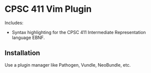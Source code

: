 # CPSC 411 Vim Plugin

Includes:

- Syntax highlighting for the CPSC 411 Intermediate Representation language EBNF.

## Installation

Use a plugin manager like Pathogen, Vundle, NeoBundle, etc.
